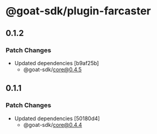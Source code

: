 # @goat-sdk/plugin-farcaster

## 0.1.2

### Patch Changes

- Updated dependencies [b9af25b]
  - @goat-sdk/core@0.4.5

## 0.1.1

### Patch Changes

- Updated dependencies [50180d4]
  - @goat-sdk/core@0.4.4

